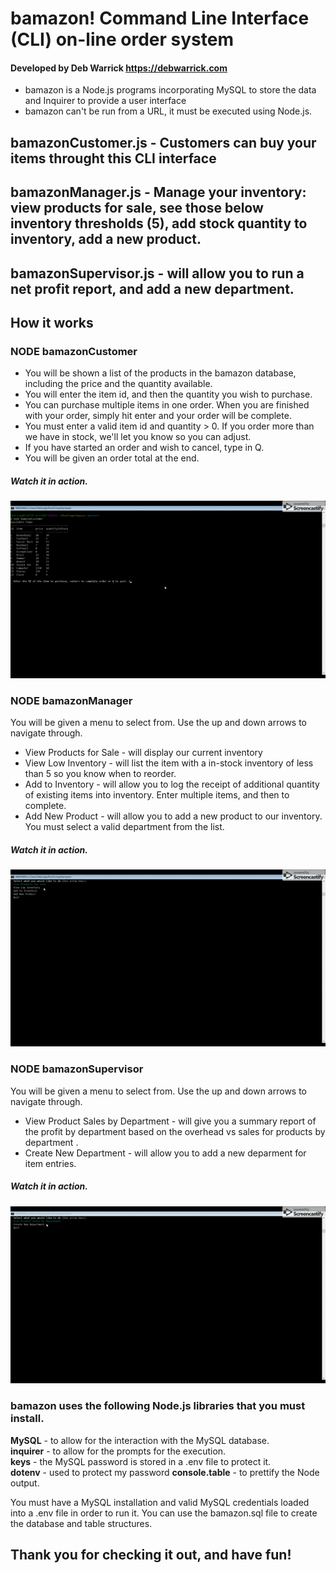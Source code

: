 
# bamazon!  Command Line Interface (CLI) on-line order system
#### Developed by Deb Warrick https://debwarrick.com

* bamazon is a Node.js programs incorporating MySQL to store the data and Inquirer to provide a user interface
* bamazon can't be run from a URL, it must be executed using Node.js.

## bamazonCustomer.js - Customers can buy your items throught this CLI interface
## bamazonManager.js - Manage your inventory:  view products for sale, see those below inventory thresholds (5), add stock quantity to inventory, add a new product.
## bamazonSupervisor.js - will allow you to run a net profit report, and add a new department.


## How it works

### NODE bamazonCustomer

* You will be shown a list of the products in the bamazon database, including the price and the quantity available.
* You will enter the item id, and then the quantity you wish to purchase.  
* You can purchase multiple items in one order.  When you are finished with your order, simply hit enter and your order will be complete.
* You must enter a valid item id and quantity > 0.  If you order more than we have in stock, we'll let you know so you can adjust.
* If you have started an order and wish to cancel, type in Q.  
* You will be given an order total at the end.
  
##### Watch it in action.
![](bamazonCustomer.gif)


### NODE bamazonManager

You will be given a menu to select from.  Use the up and down arrows to navigate through.

* View Products for Sale - will display our current inventory
* View Low Inventory - will list the item with a in-stock inventory of less than 5 so you know when to reorder.
* Add to Inventory - will allow you to log the receipt of additional quantity of existing items into inventory.  Enter multiple items, and  then <enter> to complete.
* Add New Product - will allow you to add a new product to our inventory.  You must select a valid department from the list.


##### Watch it in action.
![](bamazonManager.gif)



### NODE bamazonSupervisor

You will be given a menu to select from.  Use the up and down arrows to navigate through.

* View Product Sales by Department - will give you a summary report of the profit by department based on the overhead vs sales for products by department .
* Create New Department - will allow you to add a new deparment for item entries.


##### Watch it in action.
![](bamazonSupervisor.gif)

### bamazon uses the following Node.js libraries that you must install.

**MySQL** - to allow for the interaction with the MySQL database.  
**inquirer** - to allow for the prompts for the execution.  
**keys** - the MySQL password is stored in a .env file to protect it.  
**dotenv** - used to protect my password
**console.table** - to prettify the Node output.

You must have a MySQL installation and valid MySQL credentials loaded into a .env file in order to run it.
You can use the bamazon.sql file to create the database and table structures.

## Thank you for checking it out, and have fun!
